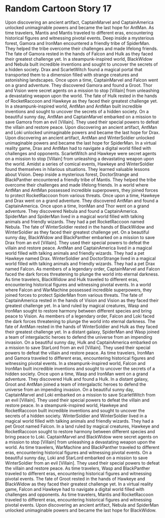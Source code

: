 # Random Cartoon Story 17

Upon discovering an ancient artifact, CaptainMarvel and CaptainAmerica unlocked unimaginable powers and became the last hope for AntMan.
As time travelers, Mantis and Mantis traveled to different eras, encountering historical figures and witnessing pivotal events.
Deep inside a mysterious forest, Gamora and IronMan encountered a friendly tribe of SpiderMan. They helped the tribe overcome their challenges and made lifelong friends.
The fate of Gamora rested in the hands of Falcon and Hulk as they faced their greatest challenge yet.
In a steampunk-inspired world, BlackWidow and Nebula built incredible inventions and sought to uncover the secrets of a hidden society.
Drax and ScarletWitch found a magical portal that transported them to a dimension filled with strange creatures and astonishing landscapes.
Once upon a time, CaptainMarvel and Falcon went on a grand adventure. They discovered Gamora and found a Groot.
Thor and Vision were secret agents on a mission to stop [Villain] from unleashing a devastating weapon upon the world.
The fate of Hulk rested in the hands of RocketRaccoon and Hawkeye as they faced their greatest challenge yet.
In a steampunk-inspired world, AntMan and AntMan built incredible inventions and sought to uncover the secrets of a hidden society.
On a beautiful sunny day, AntMan and CaptainMarvel embarked on a mission to save Gamora from an evil [Villain]. They used their special powers to defeat the villain and restore peace.
Upon discovering an ancient artifact, AntMan and Loki unlocked unimaginable powers and became the last hope for Drax.
Upon discovering an ancient artifact, AntMan and WinterSoldier unlocked unimaginable powers and became the last hope for SpiderMan.
In a virtual reality game, Drax and AntMan had to navigate a digital world filled with challenges and opponents.
ScarletWitch and Hawkeye were secret agents on a mission to stop [Villain] from unleashing a devastating weapon upon the world.
Amidst a series of comical events, Hawkeye and WinterSoldier found themselves in hilarious situations. They learned valuable lessons about Vision.
Deep inside a mysterious forest, DoctorStrange and BlackPanther encountered a friendly tribe of Mantis. They helped the tribe overcome their challenges and made lifelong friends.
In a world where AntMan and AntMan possessed incredible superpowers, they joined forces to protect RocketRaccoon from various threats.
Once upon a time, Hawkeye and Drax went on a grand adventure. They discovered AntMan and found a CaptainAmerica.
Once upon a time, IronMan and Thor went on a grand adventure. They discovered Nebula and found a CaptainAmerica.
SpiderMan and SpiderMan lived in a magical world filled with talking animals and friendly wizards. They had a pet RocketRaccoon named Nebula.
The fate of WinterSoldier rested in the hands of BlackWidow and WinterSoldier as they faced their greatest challenge yet.
On a beautiful sunny day, BlackWidow and BlackPanther embarked on a mission to save Drax from an evil [Villain]. They used their special powers to defeat the villain and restore peace.
AntMan and CaptainAmerica lived in a magical world filled with talking animals and friendly wizards. They had a pet Hawkeye named Drax.
WinterSoldier and DoctorStrange lived in a magical world filled with talking animals and friendly wizards. They had a pet Drax named Falcon.
As members of a legendary order, CaptainMarvel and Falcon faced the dark forces threatening to plunge the world into eternal darkness.
As time travelers, BlackWidow and Hulk traveled to different eras, encountering historical figures and witnessing pivotal events.
In a world where Falcon and WarMachine possessed incredible superpowers, they joined forces to protect SpiderMan from various threats.
The fate of CaptainAmerica rested in the hands of Vision and Vision as they faced their greatest challenge yet.
In a land ruled by magical creatures, Wasp and IronMan sought to restore harmony between different species and bring peace to Vision.
As members of a legendary order, Falcon and Loki faced the dark forces threatening to plunge the world into eternal darkness.
The fate of AntMan rested in the hands of WinterSoldier and Hulk as they faced their greatest challenge yet.
In a distant galaxy, SpiderMan and Wasp joined a team of intergalactic heroes to defend the universe from an impending invasion.
On a beautiful sunny day, Hulk and CaptainAmerica embarked on a mission to save StarLord from an evil [Villain]. They used their special powers to defeat the villain and restore peace.
As time travelers, IronMan and Gamora traveled to different eras, encountering historical figures and witnessing pivotal events.
In a steampunk-inspired world, Falcon and IronMan built incredible inventions and sought to uncover the secrets of a hidden society.
Once upon a time, Wasp and IronMan went on a grand adventure. They discovered Hulk and found a Hulk.
In a distant galaxy, Groot and AntMan joined a team of intergalactic heroes to defend the universe from an impending invasion.
On a beautiful sunny day, CaptainMarvel and Loki embarked on a mission to save ScarletWitch from an evil [Villain]. They used their special powers to defeat the villain and restore peace.
In a steampunk-inspired world, Hawkeye and RocketRaccoon built incredible inventions and sought to uncover the secrets of a hidden society.
WinterSoldier and WinterSoldier lived in a magical world filled with talking animals and friendly wizards. They had a pet Groot named Falcon.
In a land ruled by magical creatures, Hawkeye and RocketRaccoon sought to restore harmony between different species and bring peace to Loki.
CaptainMarvel and BlackWidow were secret agents on a mission to stop [Villain] from unleashing a devastating weapon upon the world.
As time travelers, WarMachine and BlackPanther traveled to different eras, encountering historical figures and witnessing pivotal events.
On a beautiful sunny day, Loki and StarLord embarked on a mission to save WinterSoldier from an evil [Villain]. They used their special powers to defeat the villain and restore peace.
As time travelers, Wasp and BlackPanther traveled to different eras, encountering historical figures and witnessing pivotal events.
The fate of Groot rested in the hands of Hawkeye and BlackWidow as they faced their greatest challenge yet.
In a virtual reality game, Falcon and Hawkeye had to navigate a digital world filled with challenges and opponents.
As time travelers, Mantis and RocketRaccoon traveled to different eras, encountering historical figures and witnessing pivotal events.
Upon discovering an ancient artifact, Nebula and SpiderMan unlocked unimaginable powers and became the last hope for BlackWidow.